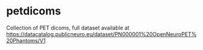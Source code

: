 # petdicoms
Collection of PET dicoms, full dataset available at https://datacatalog.publicneuro.eu/dataset/PN000001%20OpenNeuroPET%20Phantoms/V1

